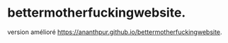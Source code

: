 # bettermotherfuckingwebsite.
version amélioré 
https://ananthpur.github.io/bettermotherfuckingwebsite.

